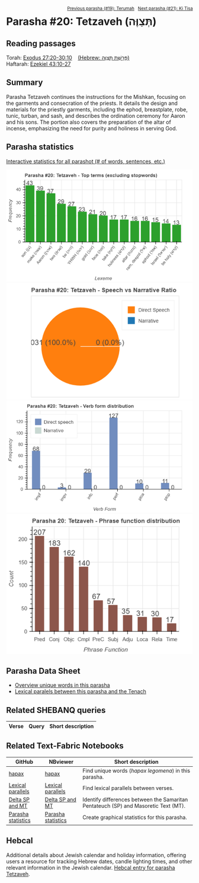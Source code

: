 <span style="float: right;"><sup><a href="../19%20-%20Terumah">Previous parasha (#19): Terumah</a> &nbsp;&nbsp;<a href="../21%20-%20Ki%20Tisa">Next parasha (#21): Ki Tisa</a></sup></span>

# Parasha&nbsp;#20: Tetzaveh (תְּצַוֶּה)

## Reading passages

Torah: <a href="https://www.stepbible.org/?q=version=NASB2020|reference=Ex.27:20-30:10&options=HNVUG" target="_blank">Exodus 27:20-30:10</a> &nbsp;&nbsp; <a href="https://tikkun.io/#/p/tetzaveh" target="_blank">(Hebrew: פָּרָשַׁת תְּצַוֶּה)</a><br>
Haftarah: <a href="https://www.stepbible.org/?q=version=NASB2020|reference=Ezek.43:10-27&options=HNVUG" target="_blank">Ezekiel 43:10-27</a>

## Summary

Parasha Tetzaveh continues the instructions for the Mishkan, focusing on the garments and consecration of the priests. It details the design and materials for the priestly garments, including the ephod, breastplate, robe, tunic, turban, and sash, and describes the ordination ceremony for Aaron and his sons. The portion also covers the preparation of the altar of incense, emphasizing the need for purity and holiness in serving God.

## Parasha statistics

<a href="../../General/metrics_distribution.html" target="_blank">Interactive statistics for all parashot (# of words, sentences, etc.)</a>

<img src="top_terms.png">
<img src="speech_narrative_ratio.png">
<img src="verbform_distribution.png">
<img src="phrase_function_distribution.png">

## Parasha Data Sheet

<ul><li><a href="https://tonyjurg.github.io/Parashot/WeeklyParasha/20%20-%20Tetzaveh/hapax_legomena(Tetzaveh).html" target="_blank">Overview unique words in this parasha</a>
</li><li><a href="https://tonyjurg.github.io/Parashot/WeeklyParasha/20%20-%20Tetzaveh/lexical_parallels(Tetzaveh).html" target="_blank">Lexical paralels between this parasha and the Tenach</a>
</li></ul>

## Related SHEBANQ queries

Verse | Query | Short description
--- | --- | --- 


## Related Text-Fabric Notebooks

GitHub | NBviewer | Short description
---|---|---
<a href="https://github.com/tonyjurg/Parashot/tree/main/WeeklyParasha/20%20-%20Tetzaveh/hapax.ipynb" target="_blank">hapax</a> | <a href="https://nbviewer.org/github/tonyjurg/Parashot/blob/main/WeeklyParasha/20%20-%20Tetzaveh/hapax.ipynb" target="_blank">hapax</a>| Find unique words (*hapax legomena*) in this parasha.
<a href="https://github.com/tonyjurg/Parashot/tree/main/WeeklyParasha/20%20-%20Tetzaveh/lexical_parallels.ipynb" target="_blank">Lexical parallels</a> | <a href="https://nbviewer.org/github/tonyjurg/Parashot/blob/main/WeeklyParasha/20%20-%20Tetzaveh/lexical_parallels.ipynb" target="_blank">Lexical parallels</a>| Find lexical parallels between verses.
<a href="https://github.com/tonyjurg/Parashot/tree/main/WeeklyParasha/20%20-%20Tetzaveh/delta_mt_and_sp.ipynb" target="_blank">Delta SP and MT</a> | <a href="https://nbviewer.org/github/tonyjurg/Parashot/blob/main/WeeklyParasha/20%20-%20Tetzaveh/delta_mt_and_sp.ipynb" target="_blank">Delta SP and MT</a>| Identify differences between the Samaritan Pentateuch (SP) and Masoretic Text (MT).
<a href="https://github.com/tonyjurg/Parashot/tree/main/WeeklyParasha/20%20-%20Tetzaveh/parasha_analysis.ipynb" target="_blank">Parasha statistics</a> | <a href="https://nbviewer.org/github/tonyjurg/Parashot/blob/main/WeeklyParasha/20%20-%20Tetzaveh/parasha_analysis.ipynb" target="_blank">Parasha statistics</a>| Create graphical statistics for this parasha.

## Hebcal

Additional details about Jewish calendar and holiday information, offering users a resource for tracking Hebrew dates, candle lighting times, and other relevant information in the Jewish calendar. <a href="https://www.hebcal.com/sedrot/tetzaveh" target="_blank">Hebcal entry for parasha Tetzaveh</a>.

